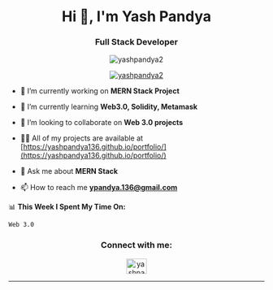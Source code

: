 
<h1 align="center">Hi 👋, I'm Yash Pandya</h1>
<h3 align="center">Full Stack Developer</h3>

<p align="center"> <img src="https://komarev.com/ghpvc/?username=yashpandya2&label=Profile%20views&color=0e75b6&style=flat" alt="yashpandya2" /> </p>

<p align="center"> <a href="https://github.com/ryo-ma/github-profile-trophy"><img src="https://github-profile-trophy.vercel.app/?username=yashpandya2" alt="yashpandya2" /></a> </p>

- 🔭 I’m currently working on **MERN Stack Project**

- 🌱 I’m currently learning **Web3.0, Solidity, Metamask**

- 👯 I’m looking to collaborate on **Web 3.0 projects**

- 👨‍💻 All of my projects are available at [https://yashpandya136.github.io/portfolio/](https://yashpandya136.github.io/portfolio/)

- 💬 Ask me about **MERN Stack**

- 📫 How to reach me **ypandya.136@gmail.com**


📊 **This Week I Spent My Time On:**
<!--START_SECTION:waka-->

```text
Web 3.0
```

<!--END_SECTION:waka-->

<h3 align="center">Connect with me:</h3>
<p align="center">
<a href="https://instagram.com/yashpandya136" target="blank"><img align="center" src="https://raw.githubusercontent.com/rahuldkjain/github-profile-readme-generator/master/src/images/icons/Social/instagram.svg" alt="yashpandya136" height="30" width="40" /></a>
</p>
<hr>


